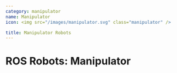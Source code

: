 ```yaml
---
category: manipulator
name: Manipulator
icon: <img src="/images/manipulator.svg" class="manipulator" />

title: Manipulator Robots
---
```


# ROS Robots: Manipulator
